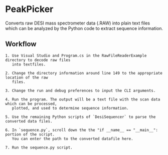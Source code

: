 # PeakPicker

Converts raw DESI mass spectrometer data (.RAW) into plain text files which can be analyzed
by the Python code to extract sequence information.
## Workflow

    1. Use Visual Studio and Program.cs in the RawFileReaderExample directory to decode raw files 
       into textfiles.

    2. Change the directory information around line 149 to the appropriate location of the raw 
       files.

    3. Change the run and debug preferences to input the CLI arguments.

    4. Run the program. The output will be a text file with the scan data which can be processed,
       plotted, and used to determine sequence information.
    
    5. Use the remaining Python scripts of `DesiSequencer` to parse the converted data files.

    6. In `sequence.py`, scroll down the the "if __name__ == "__main__": portion of the script. 
       You can enter the path to the converted datafile here.

    7. Run the sequence.py script.





